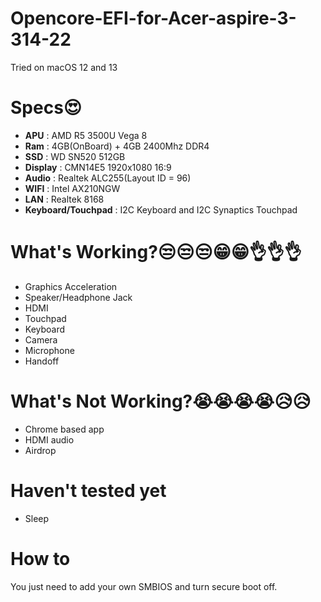 # Opencore-EFI-for-Acer-aspire-3-314-22
Tried on macOS 12 and 13
# Specs😍
- **APU** : AMD R5 3500U Vega 8
- **Ram** : 4GB(OnBoard) + 4GB 2400Mhz DDR4
- **SSD** : WD SN520 512GB
- **Display** : CMN14E5 1920x1080 16:9
- **Audio** : Realtek ALC255(Layout ID = 96)
- **WIFI** : Intel AX210NGW
- **LAN** : Realtek 8168
- **Keyboard/Touchpad** : I2C Keyboard and I2C Synaptics Touchpad

# What's Working?😒😒😒😁😁👌👌👌
- Graphics Acceleration
- Speaker/Headphone Jack
- HDMI
- Touchpad
- Keyboard
- Camera
- Microphone
- Handoff

# What's Not Working?😭😭😭😭😥😥
- Chrome based app
- HDMI audio
- Airdrop
# Haven't tested yet
- Sleep

# How to
  You just need to add your own SMBIOS and turn secure boot off.



